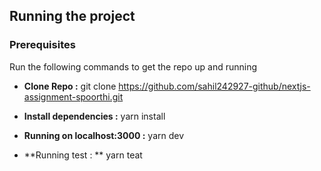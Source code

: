 ## Running the project

### Prerequisites

Run the following commands to get the repo up and running

- **Clone Repo :** git clone https://github.com/sahil242927-github/nextjs-assignment-spoorthi.git

- **Install dependencies :**
  yarn install

- **Running on localhost:3000 :**
  yarn dev

- **Running test : **
  yarn teat
